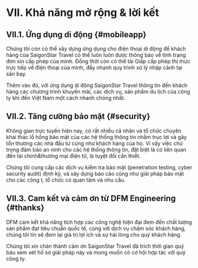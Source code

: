 # VII. Khả năng mở rộng & lời kết

## VII.1. Ứng dụng di động {#mobileapp}

Chúng tôi còn có thể xây dựng ứng dụng cho điện thoại di động để khách hàng của SaigonStar Travel có thể luôn luôn được thông báo về tình trạng đơn xin cấp phép của mình. Đồng thời còn có thể tải Giấp cấp phép thị thực trực tiếp về điện thoại của mình, đẩy nhanh quy trình xử lý nhập cảnh tại sân bay.

Thêm vào đó, với ứng dụng di động SaigonStar Travel thông tin đến khách hàng các chương trình khuyến mãi, các dịch vụ, sản phẩm du lịch của công ty khi đến Việt Nam một cách nhanh chóng nhất. 

## VII.2. Tăng cường bảo mật {#security}

Không gian trực tuyến hiện nay, có rất nhiều cá nhân và tổ chức chuyên khai thác lỗ hổng bảo mật của các hệ thống thông tin nhằm trục lợi và gây tổn thương các nhà đầu tư cũng như khách hàng của họ. Vì vậy việc chú trọng đảm bảo an ninh cho các hệ thống thông tin, đặt biệt là có liên quan đến tài chính&thương mại điện tử, là tuyệt đối cần thiết.

Chúng tôi cung cấp các dịch vụ kiểm tra bảo mật (penetration testing, cyber security audit) định kỳ, và xây dựng báo cáo cũng như giải pháp bảo mật cho các công t, tổ chức có quan tâm và nhu cầu.

## VII.3. Cam kết và cảm ơn từ DFM Engineering {#thanks}

DFM cam kết khả năng tích hợp các công nghệ hiện đại đem đến chất lượng sản phẩm đạt tiêu chuẩn quốc tế, cùng với dịch vụ chăm sóc khách hàng, chúng tôi tin sẽ đem lại giá trị lợi ích và sự hài lòng cho quý khách hàng.

Chúng tôi xin chân thành cảm ơn SaigonStar Travel đã trích thời gian quý báu xem xét hồ sơ giải pháp này và mong muốn có cơ hội hợp tác với quý công ty.
